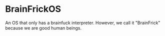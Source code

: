 # BrainFrickOS
An OS that only has a brainfuck interpreter.  However, we call it "BrainFrick" because we are good human beings.  
